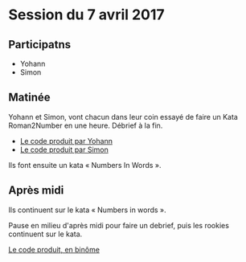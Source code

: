 # Session du 7 avril 2017

## Participatns

- Yohann
- Simon


## Matinée

Yohann et Simon, vont chacun dans leur coin essayé de faire un Kata Roman2Number en une heure. Débrief à la fin.

* [Le code produit par Yohann](https://github.com/ut7/rookie-club/releases/tag/20170407-Yohann-Roman_2_number)
* [Le code produit par Simon](https://github.com/ut7/rookie-club/releases/tag/20170407-Simon-Roman_2_number)

Ils font ensuite un kata « Numbers In Words ».

## Après midi

Ils continuent sur le kata « Numbers in words ».

Pause en milieu d'après midi pour faire un debrief, puis les rookies continuent sur le kata.

[Le code produit, en binôme](https://github.com/ut7/rookie-club/releases/tag/20170407-Simon_et_Yohann-Kata_Number_In_Words)
